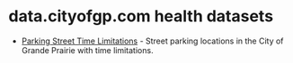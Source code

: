 # data.cityofgp.com health datasets
* [Parking Street Time Limitations](https://data.cityofgp.com/d/4kss-kj8p) - Street parking locations in the City of Grande Prairie with time limitations.
